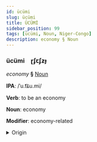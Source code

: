```yaml
---
id: ücümi
slug: ücümi
title: ÜCÜMİ
sidebar_position: 99
tags: [ücümi, Noun, Niger-Congo]
description: economy § Noun
---
```


### ücümi&emsp;<span kind="abugida">ɽʄꞇʄƶɟ</span>

*economy* **§** [Noun](../../tags/Noun)

**IPA**: /ˈu.t͡ɕu.mi/

**Verb**: to be an economy

**Noun**: economy

**Modifier**: economy-related

<details>
    <summary>Origin</summary>
    Swahili uchumi [utʃumi]<br/>
    <em>Niger-Congo Language Family</em>
</details>